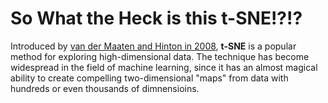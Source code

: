 # So What the Heck is this t-SNE!?!?

Introduced by [van der Maaten and Hinton in 2008](), **t-SNE** is a popular method for exploring high-dimensional data. The technique has become widespread in the field of machine learning, since it has an almost magical ability to create compelling two-dimensional "maps" from data with hundreds or even thousands of dimnensioins.

